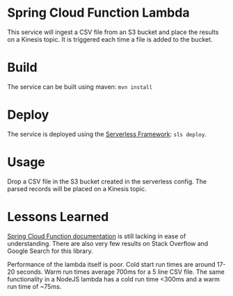 # Spring Cloud Function Lambda
This service will ingest a CSV file from an S3 bucket and place
the results on a Kinesis topic. It is triggered each time a file 
is added to the bucket. 

# Build
The service can be built using maven: `mvn install`

# Deploy
The service is deployed using the [Serverless Framework](http://serverless.com):
`sls deploy`.

# Usage
Drop a CSV file in the S3 bucket created in the serverless config.
The parsed records will be placed on a Kinesis topic.

# Lessons Learned
[Spring Cloud Function documentation](https://cloud.spring.io/spring-cloud-function/reference/html/) 
is still lacking in ease of understanding. There are also very 
few results on Stack Overflow and Google Search for this library.

Performance of the lambda itself is poor. Cold start run times are
around 17-20 seconds. Warm run times average 700ms for a 5 line CSV
file. The same functionality in a NodeJS lambda has a cold run
time <300ms and a warm run time of ~75ms.
